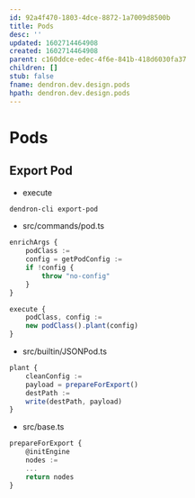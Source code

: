 ```yaml
---
id: 92a4f470-1803-4dce-8872-1a7009d8500b
title: Pods
desc: ''
updated: 1602714464908
created: 1602714464908
parent: c160ddce-edec-4f6e-841b-418d6030fa37
children: []
stub: false
fname: dendron.dev.design.pods
hpath: dendron.dev.design.pods
---
```

# Pods

## Export Pod

- execute

```sh
dendron-cli export-pod
```

- src/commands/pod.ts

```ts
enrichArgs {
    podClass :=
    config = getPodConfig :=
    if !config {
        throw "no-config"
    }
}

execute {
    podClass, config :=
    new podClass().plant(config)
}
```

- src/builtin/JSONPod.ts

```ts
plant {
    cleanConfig :=
    payload = prepareForExport()
    destPath :=
    write(destPath, payload)
}
```

- src/base.ts

```ts
prepareForExport {
    @initEngine
    nodes :=
    ...
    return nodes
}
```

